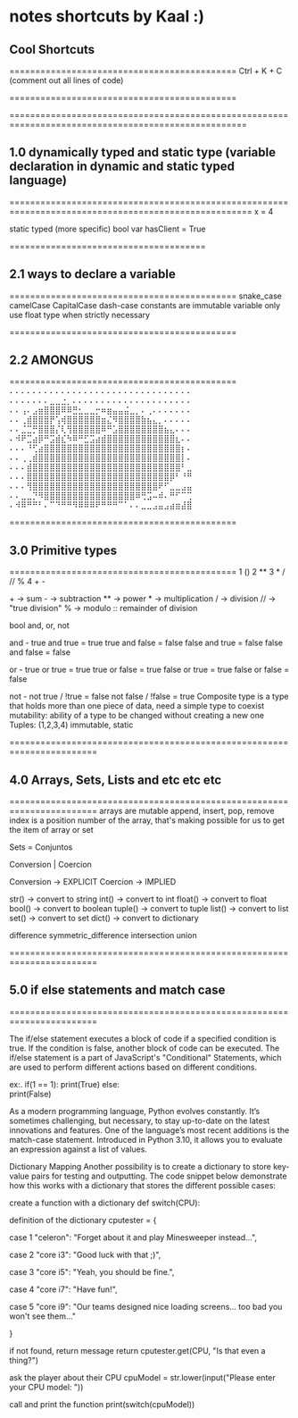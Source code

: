 # notes shortcuts by Kaal :)

## Cool Shortcuts

============================================
Ctrl + K + C (comment out all lines of code)

============================================

====================================================================================================

## 1.0 dynamically typed and static type (variable declaration in dynamic and static typed language)

=====================================================================================================
x = 4

static typed (more specific)
bool var hasClient = True

======================================

## 2.1 ways to declare a variable

============================================
snake_case
camelCase
CapitalCase
dash-case
constants are immutable variable
only use float type when strictly necessary

============================================

## 2.2 AMONGUS

============================================
⠄⠄⠄⠄⠄⠄⠄⠄⠄⠄⠄⠄⠄⠄⠄⠄⠄⠄⠄⠄⠄⠄⠄⠄⠄⠄⠄⠄⠄⠄⠄⠄
⠄⠄⠄⠄⠄⠄⠄⣀⣀⣐⡀⠄⠄⠄⠄⠄⠄⠄⠄⠄⠄⠄⠄⠄⠄⠄⠄⠄⠄⠄⠄⠄
⠄⠄⢠⠄⣠⣶⣿⣿⣿⠿⠿⣛⣂⣀⣀⡒⠶⣶⣤⣤⣬⣀⡀⠄⢀⠄⠄⠄⠄⠄⠄⠄
⠄⠄⢀⣾⣿⣿⣿⡟⢡⢾⣿⣿⣿⣿⣿⣿⣶⣌⠻⣿⣿⣿⣿⣷⣦⣄⡀⠄⠄⠄⠄⠄
⠄⠄⣈⣉⡛⣿⣿⣿⡌⢇⢻⣿⣿⣿⣿⣿⠿⠛⣡⣿⣿⣿⣿⣿⣿⣿⣿⣦⣄⠄⠄⠄
⠄⠺⠟⣉⣴⡿⠛⣩⣾⣎⠳⠿⠛⣋⣩⣴⣾⣿⣿⣿⣿⣿⣿⣿⣿⣿⣿⣿⣿⣆⠄⠄
⠄⠄⠄⠘⢋⣴⣿⣿⣿⣿⣿⣿⣿⣿⣿⣿⣿⣿⣿⣿⣿⣿⣿⣿⣿⣿⣿⣿⣿⣿⡆⠄
⠄⠄⢀⢀⣾⣿⣿⣿⣿⣿⣿⣿⣿⣿⣿⣿⣿⣿⣿⣿⣿⣿⣿⣿⣿⣿⣿⣿⣿⣿⡇⠄
⠄⠄⠄⣾⣿⣿⣿⣿⣿⣿⣿⣿⣿⣿⣿⣿⣿⣿⣿⣿⣿⣿⣿⣿⣿⣿⣿⣿⣿⣿⠃⣀
⠄⠄⠄⣿⣿⣿⣿⣿⣿⣿⣿⣿⣿⣿⣿⣿⣿⣿⣿⣿⣿⣿⣿⣿⣿⣿⣿⣿⡿⠃⠘⠛
⠄⠄⠄⢻⣿⣿⣿⣿⣿⣿⣿⣿⣿⣿⣿⣿⣿⣿⣿⣿⣿⣿⣿⣿⣿⣿⠟⠋⣀⣀⣠⣤
⠄⠄⣀⣀⡙⠻⣿⣿⣿⣿⣿⣿⣿⣿⣿⣿⣿⣿⣿⣿⣿⣿⠿⢛⣩⠤⠾⠄⠛⠋⠉⢉
⠄⠺⠿⠛⠛⠃⠄⠉⠙⠛⠛⠻⠿⠿⠿⠟⠛⠛⠛⠉⠁⠄⠄⣀⣀⣠⣤⣠⣴⣶⣼⣿

============================================

## 3.0 Primitive types

============================================
1  ()
2  **
3  *  /  //  %
4  +  -

\+ -> sum
\- -> subtraction
\** -> power
\* -> multiplication
/ -> division
// -> "true division"
% -> modulo :: remainder of division

bool
and, or, not

and - true and true = true
      true and false = false
      false and true = false
      false and false = false

or - true or true = true
     true or false = true
     false or true = true
     false or false = false

not - not true / !true = false
not false / !false = true
Composite type is a type that holds more than one piece of data,
need a simple type to coexist
mutability: ability of a type to be changed without creating a new one
Tuples: (1,2,3,4) immutable, static

=======================================================================

## 4.0 Arrays, Sets, Lists and etc etc etc

=======================================================================
arrays are mutable
append, insert, pop, remove
index is a position number of the array,
that's making possible for us to get the item of array or set

Sets = Conjuntos

Conversion | Coercion

Conversion -> EXPLICIT
Coercion -> IMPLIED

str() -> convert to string
int() -> convert to int
float() -> convert to float
bool() -> convert to boolean
tuple() -> convert to tuple
list() -> convert to list
set() -> convert to set
dict() -> convert to dictionary

difference
symmetric_difference
intersection
union

=======================================================================

## 5.0 if else statements and match case

=======================================================================

The if/else statement executes a block of code if a specified condition is true. If the condition is false, another block of code can be executed. The if/else statement is a part of JavaScript's "Conditional" Statements, which are used to perform different actions based on different conditions.

ex:. if(1 == 1):
       print(True)
     else:  
       print(False)

As a modern programming language, Python evolves constantly. It’s sometimes challenging, but necessary, to stay up-to-date on the latest innovations and features. One of the language’s most recent additions is the match-case statement. Introduced in Python 3.10, it allows you to evaluate an expression against a list of values.

Dictionary Mapping
Another possibility is to create a dictionary to store key-value pairs for testing and outputting. The code snippet below demonstrate how this works with a dictionary that stores the different possible cases:

create a function with a dictionary
def switch(CPU):

definition of the dictionary
cputester = {

case 1
"celeron": "Forget about it and play Minesweeper instead...",

case 2
"core i3": "Good luck with that ;)",

case 3
"core i5": "Yeah, you should be fine.",

case 4
"core i7": "Have fun!",

case 5
"core i9": "Our teams designed nice loading screens... too bad you won't see them..."

}

if not found, return message
return cputester.get(CPU, "Is that even a thing?")

ask the player about their CPU
cpuModel = str.lower(input("Please enter your CPU model: "))

call and print the function
print(switch(cpuModel))
